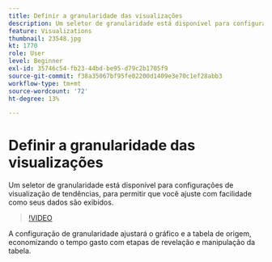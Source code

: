 ```yaml
---
title: Definir a granularidade das visualizações
description: Um seletor de granularidade está disponível para configurações de visualização de tendências, para permitir que você ajuste com facilidade como seus dados são exibidos.
feature: Visualizations
thumbnail: 23548.jpg
kt: 1770
role: User
level: Beginner
exl-id: 35746c54-fb23-44bd-be95-d79c2b1705f9
source-git-commit: f38a35067bf95fe02200d1409e3e70c1ef28abb3
workflow-type: tm+mt
source-wordcount: '72'
ht-degree: 13%

---
```


# Definir a granularidade das visualizações

Um seletor de granularidade está disponível para configurações de visualização de tendências, para permitir que você ajuste com facilidade como seus dados são exibidos.

>[!VIDEO](https://video.tv.adobe.com/v/23548/?quality=12&learn=on)

A configuração de granularidade ajustará o gráfico e a tabela de origem, economizando o tempo gasto com etapas de revelação e manipulação da tabela.
